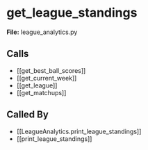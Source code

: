 # get_league_standings

**File:** league_analytics.py

## Calls

- [[get_best_ball_scores]]
- [[get_current_week]]
- [[get_league]]
- [[get_matchups]]

## Called By

- [[LeagueAnalytics.print_league_standings]]
- [[print_league_standings]]


